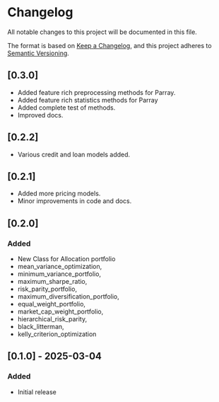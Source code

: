# Changelog

All notable changes to this project will be documented in this file.

The format is based on [Keep a Changelog](https://keepachangelog.com/en/1.0.0/),
and this project adheres to [Semantic Versioning](https://semver.org/spec/v2.0.0.html).

## [0.3.0]
- Added feature rich preprocessing methods for Parray.
- Added feature rich statistics methods for Parray
- Added complete test of methods.
- Improved docs.

## [0.2.2]
- Various credit and loan models added.


## [0.2.1]
- Added more pricing models.
- Minor improvements in code and docs.

## [0.2.0]

### Added
- New Class for Allocation portfolio
- mean_variance_optimization,
- minimum_variance_portfolio,
- maximum_sharpe_ratio,
- risk_parity_portfolio,
- maximum_diversification_portfolio,
- equal_weight_portfolio,
- market_cap_weight_portfolio,
- hierarchical_risk_parity,
- black_litterman,
- kelly_criterion_optimization

## [0.1.0] - 2025-03-04

### Added
- Initial release 